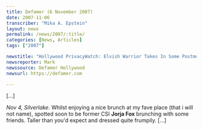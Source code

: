 ```yaml
---
title: Defamer (6 November 2007)
date: 2007-11-06
transcriber: "Mika A. Epstein"
layout: news
permalink: /news/2007/:title/
categories: [News, Articles]
tags: ["2007"]

newstitle: "Hollywood PrivacyWatch: Elvish Warrior Takes In Some Postmodern Feminist Art"
newsreporter: Mark
newssource: Defamer Hollywood
newsurl: https://defamer.com

---
```


[...]

*Nov 4, Silverlake.* Whilst enjoying a nice brunch at my fave place (that i will not name), spotted soon to be former CSI **Jorja Fox** brunching with some friends. Taller than you'd expect and dressed quite frumpily. [...]

